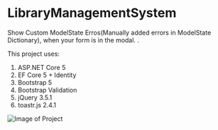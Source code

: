# LibraryManagementSystem
Show Custom ModelState Erros(Manually added errors in ModelState Dictionary), when your form is in the modal.
.

This project uses:
1. ASP.NET Core 5
2. EF Core 5 + Identity
3. Bootstrap 5
4. Bootstrap Validation
5. jQuery 3.5.1
6. toastr.js 2.4.1

![Image of Project](https://s17.picofile.com/file/8421895668/toastr_ajax_aspnetcore_modal.png)
